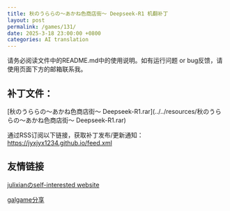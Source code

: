 ```yaml
---
title: 秋のうららの～あかね色商店街～ Deepseek-R1 机翻补丁
layout: post
permalink: /games/131/
date: 2025-3-18 23:00:00 +0800
categories: AI translation
---
```



请务必阅读文件中的README.md中的使用说明。如有运行问题 or bug反馈，请使用页面下方的邮箱联系我。



## 补丁文件：

[秋のうららの～あかね色商店街～ Deepseek-R1.rar](../../resources/秋のうららの～あかね色商店街～ Deepseek-R1.rar)

 

通过RSS订阅以下链接，获取补丁发布/更新通知：https://jyxjyx1234.github.io/feed.xml

## 友情链接

[julixianのself-interested website](https://julixian-siw.worldsystem.top/) 

[galgame分享](https://t.me/galgpt)